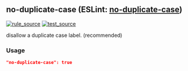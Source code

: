 <!-- Start:AutoDoc:: Modify `src/readme/rules.ts` and run `gulp readme` to update block -->
## no-duplicate-case (ESLint: [no-duplicate-case](http://eslint.org/docs/rules/no-duplicate-case))
[![rule_source](https://img.shields.io/badge/%F0%9F%93%8F%20rule-source-green.svg)](https://github.com/buzinas/tslint-eslint-rules/blob/master/src/rules/noDuplicateCaseRule.ts)
[![test_source](https://img.shields.io/badge/%F0%9F%93%98%20test-source-blue.svg)](https://github.com/buzinas/tslint-eslint-rules/blob/master/src/test/rules/noDuplicateCaseRuleTests.ts)

disallow a duplicate case label. (recommended)

### Usage

```json
"no-duplicate-case": true
```

<!-- End:AutoDoc -->
